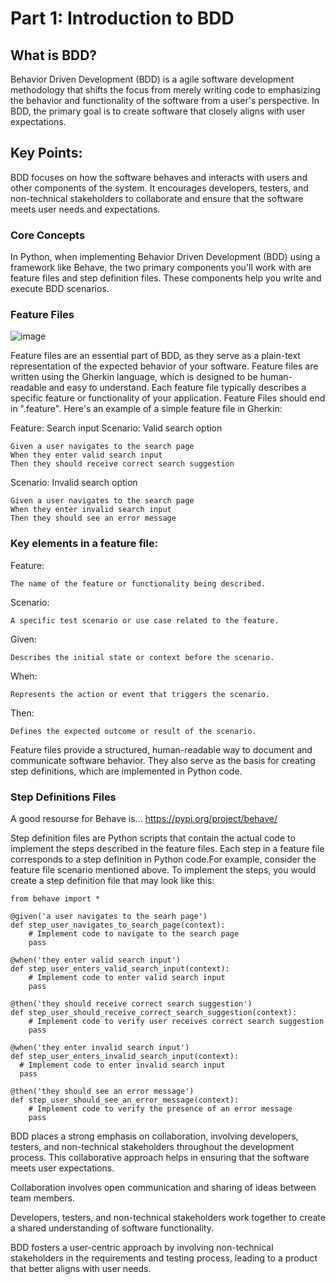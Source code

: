 # Part 1: Introduction to BDD

## What is BDD?
Behavior Driven Development (BDD) is a agile software development methodology that shifts the focus from merely writing code to emphasizing the behavior and functionality of the software from a user's perspective. In BDD, the primary goal is to create software that closely aligns with user expectations.

## Key Points:

BDD focuses on how the software behaves and interacts with users and other components of the system.
It encourages developers, testers, and non-technical stakeholders to collaborate and ensure that the software meets user needs and expectations.

### Core Concepts
In Python, when implementing Behavior Driven Development (BDD) using a framework like Behave, the two primary components you'll work with are feature files and step definition files. These components help you write and execute BDD scenarios.

### Feature Files
![image](https://github.com/Volatar/Group7-repo-projects/assets/89305357/df09faff-a4aa-465b-9898-edf209239ea7)

Feature files are an essential part of BDD, as they serve as a plain-text representation of the expected behavior of your software. Feature files are written using the Gherkin language, which is designed to be human-readable and easy to understand. Each feature file typically describes a specific feature or functionality of your application. Feature Files should end in ".feature". Here's an example of a simple feature file in Gherkin:

Feature: Search input
  Scenario: Valid search option
  
    Given a user navigates to the search page
    When they enter valid search input
    Then they should receive correct search suggestion

  Scenario: Invalid search option
  
    Given a user navigates to the search page
    When they enter invalid search input
    Then they should see an error message

### Key elements in a feature file:
  Feature:
  
    The name of the feature or functionality being described.
  Scenario:
  
    A specific test scenario or use case related to the feature.
  Given:
  
    Describes the initial state or context before the scenario.
  When: 
  
    Represents the action or event that triggers the scenario.
  Then: 
  
    Defines the expected outcome or result of the scenario.

Feature files provide a structured, human-readable way to document and communicate software behavior. They also serve as the basis for creating step definitions, which are implemented in Python code.
    
### Step Definitions Files

A good resourse for Behave is... https://pypi.org/project/behave/

Step definition files are Python scripts that contain the actual code to implement the steps described in the feature files. Each step in a feature file corresponds to a step definition in Python code.For example, consider the feature file scenario mentioned above. To implement the steps, you would create a step definition file that may look like this:

    from behave import *

    @given('a user navigates to the searh page')
    def step_user_navigates_to_search_page(context):
        # Implement code to navigate to the search page
        pass

    @when('they enter valid search input')
    def step_user_enters_valid_search_input(context):
        # Implement code to enter valid search input
        pass

    @then('they should receive correct search suggestion')
    def step_user_should_receive_correct_search_suggestion(context):
        # Implement code to verify user receives correct search suggestion
        pass

    @when('they enter invalid search input')
    def step_user_enters_invalid_search_input(context):
      # Implement code to enter invalid search input
      pass

    @then('they should see an error message')
    def step_user_should_see_an_error_message(context):
        # Implement code to verify the presence of an error message
        pass

BDD places a strong emphasis on collaboration, involving developers, testers, and non-technical stakeholders throughout the development process. This collaborative approach helps in ensuring that the software meets user expectations.

Collaboration involves open communication and sharing of ideas between team members.

Developers, testers, and non-technical stakeholders work together to create a shared understanding of software functionality.

BDD fosters a user-centric approach by involving non-technical stakeholders in the requirements and testing process, leading to a product that better aligns with user needs.

